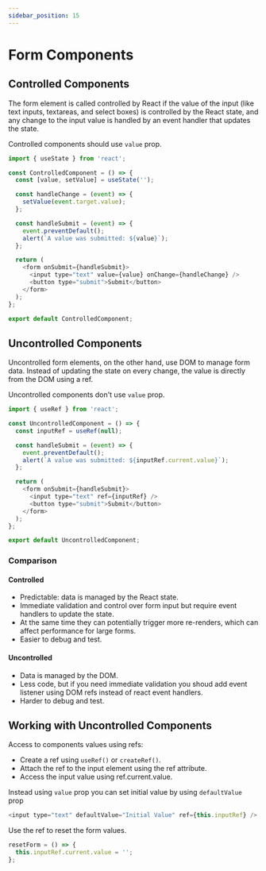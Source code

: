 ```yaml
---
sidebar_position: 15
---
```


# Form Components

## Controlled Components

The form element is called controlled by React if the value of the input (like
text inputs, textareas, and select boxes) is controlled by the React state, and
any change to the input value is handled by an event handler that updates the
state.

Controlled components should use `value` prop.

```javascript
import { useState } from 'react';

const ControlledComponent = () => {
  const [value, setValue] = useState('');

  const handleChange = (event) => {
    setValue(event.target.value);
  };

  const handleSubmit = (event) => {
    event.preventDefault();
    alert(`A value was submitted: ${value}`);
  };

  return (
    <form onSubmit={handleSubmit}>
      <input type="text" value={value} onChange={handleChange} />
      <button type="submit">Submit</button>
    </form>
  );
};

export default ControlledComponent;
```

## Uncontrolled Components

Uncontrolled form elements, on the other hand, use DOM to manage form data.
Instead of updating the state on every change, the value is directly from the
DOM using a ref.

Uncontrolled components don't use `value` prop.

```javascript
import { useRef } from 'react';

const UncontrolledComponent = () => {
  const inputRef = useRef(null);

  const handleSubmit = (event) => {
    event.preventDefault();
    alert(`A value was submitted: ${inputRef.current.value}`);
  };

  return (
    <form onSubmit={handleSubmit}>
      <input type="text" ref={inputRef} />
      <button type="submit">Submit</button>
    </form>
  );
};

export default UncontrolledComponent;
```

### Comparison

#### Controlled

- Predictable: data is managed by the React state.
- Immediate validation and control over form input but require event handlers to
  update the state.
- At the same time they can potentially trigger more re-renders, which can
  affect performance for large forms.
- Easier to debug and test.

#### Uncontrolled

- Data is managed by the DOM.
- Less code, but if you need immediate validation you shoud add event listener
  using DOM refs instead of react event handlers.
- Harder to debug and test.

## Working with Uncontrolled Components

Access to components values using refs:

- Create a ref using `useRef()` or `createRef()`.
- Attach the ref to the input element using the ref attribute.
- Access the input value using ref.current.value.

Instead using `value` prop you can set initial value by using `defaultValue`
prop

```javascript
<input type="text" defaultValue="Initial Value" ref={this.inputRef} />
```

Use the ref to reset the form values.

```javascript
resetForm = () => {
  this.inputRef.current.value = '';
};
```
